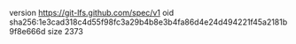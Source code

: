version https://git-lfs.github.com/spec/v1
oid sha256:1e3cad318c4d55f98fc3a29b4b8e3b4fa86d4e24d494221f45a2181b9f8e666d
size 2373
